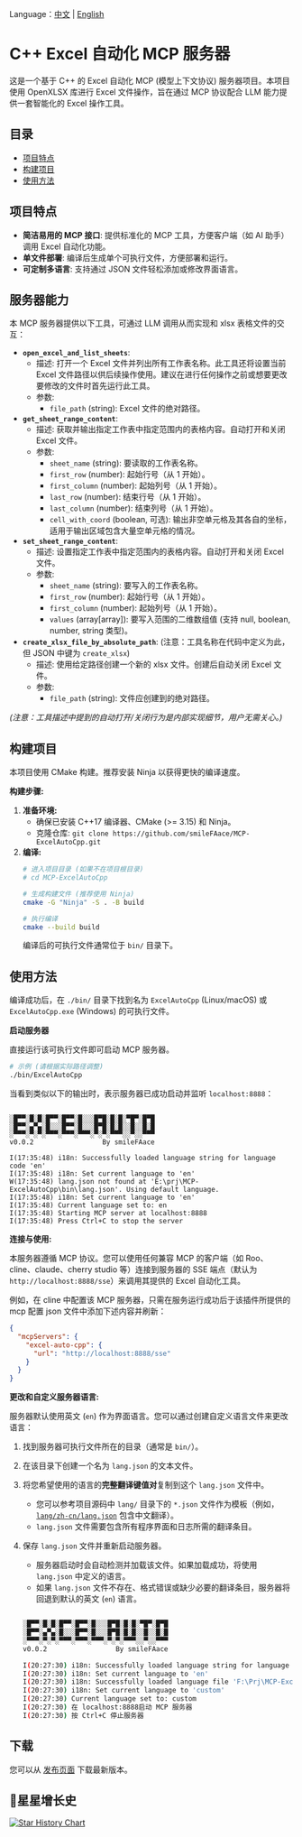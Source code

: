 Language：[中文](README_zh-CN.md) | [English](README.md)
# C++ Excel 自动化 MCP 服务器

这是一个基于 C++ 的 Excel 自动化 MCP (模型上下文协议) 服务器项目。本项目使用 OpenXLSX 库进行 Excel 文件操作，旨在通过 MCP 协议配合 LLM 能力提供一套智能化的 Excel 操作工具。



## 目录

*   [项目特点](#项目特点)
*   [构建项目](#构建项目)
*   [使用方法](#使用方法)


## 项目特点

*   **简洁易用的 MCP 接口**: 提供标准化的 MCP 工具，方便客户端（如 AI 助手）调用 Excel 自动化功能。
*   **单文件部署**: 编译后生成单个可执行文件，方便部署和运行。
*   **可定制多语言**: 支持通过 JSON 文件轻松添加或修改界面语言。

## 服务器能力

本 MCP 服务器提供以下工具，可通过 LLM 调用从而实现和 xlsx 表格文件的交互：

*   **`open_excel_and_list_sheets`**:
    *   描述: 打开一个 Excel 文件并列出所有工作表名称。此工具还将设置当前 Excel 文件路径以供后续操作使用。建议在进行任何操作之前或想要更改要修改的文件时首先运行此工具。
    *   参数:
        *   `file_path` (string): Excel 文件的绝对路径。
*   **`get_sheet_range_content`**:
    *   描述: 获取并输出指定工作表中指定范围内的表格内容。自动打开和关闭 Excel 文件。
    *   参数:
        *   `sheet_name` (string): 要读取的工作表名称。
        *   `first_row` (number): 起始行号（从 1 开始）。
        *   `first_column` (number): 起始列号（从 1 开始）。
        *   `last_row` (number): 结束行号（从 1 开始）。
        *   `last_column` (number): 结束列号（从 1 开始）。
        *   `cell_with_coord` (boolean, 可选): 输出非空单元格及其各自的坐标，适用于输出区域包含大量空单元格的情况。
*   **`set_sheet_range_content`**:
    *   描述: 设置指定工作表中指定范围内的表格内容。自动打开和关闭 Excel 文件。
    *   参数:
        *   `sheet_name` (string): 要写入的工作表名称。
        *   `first_row` (number): 起始行号（从 1 开始）。
        *   `first_column` (number): 起始列号（从 1 开始）。
        *   `values` (array[array]): 要写入范围的二维数组值 (支持 null, boolean, number, string 类型)。
*   **`create_xlsx_file_by_absolute_path`**: (注意：工具名称在代码中定义为此，但 JSON 中键为 `create_xlsx`)
    *   描述: 使用给定路径创建一个新的 xlsx 文件。创建后自动关闭 Excel 文件。
    *   参数:
        *   `file_path` (string): 文件应创建到的绝对路径。

*(注意：工具描述中提到的自动打开/关闭行为是内部实现细节，用户无需关心。)*


## 构建项目

本项目使用 CMake 构建。推荐安装 Ninja 以获得更快的编译速度。

**构建步骤:**

1.  **准备环境:**
    *   确保已安装 C++17 编译器、CMake (>= 3.15) 和 Ninja。
    *   克隆仓库: `git clone https://github.com/smileFAace/MCP-ExcelAutoCpp.git`
2.  **编译:**
    ```bash
    # 进入项目目录 (如果不在项目根目录)
    # cd MCP-ExcelAutoCpp
    
    # 生成构建文件 (推荐使用 Ninja)
    cmake -G "Ninja" -S . -B build
    
    # 执行编译
    cmake --build build
    ```
    编译后的可执行文件通常位于 `bin/` 目录下。

## 使用方法

编译成功后，在 `./bin/` 目录下找到名为 `ExcelAutoCpp` (Linux/macOS) 或 `ExcelAutoCpp.exe` (Windows) 的可执行文件。

**启动服务器**

直接运行该可执行文件即可启动 MCP 服务器。

```bash
# 示例 (请根据实际路径调整)
./bin/ExcelAutoCpp
```

当看到类似以下的输出时，表示服务器已成功启动并监听 `localhost:8888`：

```

░█▀▀░█░█░█▀▀░█▀▀░█░░░█▀█░█░█░▀█▀░█▀█
░█▀▀░▄▀▄░█░░░█▀▀░█░░░█▀█░█░█░░█░░█░█
░▀▀▀░▀░▀░▀▀▀░▀▀▀░▀▀▀░▀░▀░▀▀▀░░▀░░▀▀▀
v0.0.2                 By smileFAace

I(17:35:48) i18n: Successfully loaded language string for language code 'en'
I(17:35:48) i18n: Set current language to 'en'
W(17:35:48) lang.json not found at 'E:\prj\MCP-ExcelAutoCpp\bin\lang.json'. Using default language.
I(17:35:48) i18n: Set current language to 'en'
I(17:35:48) Current language set to: en
I(17:35:48) Starting MCP server at localhost:8888
I(17:35:48) Press Ctrl+C to stop the server
```

**连接与使用:**

本服务器遵循 MCP 协议。您可以使用任何兼容 MCP 的客户端（如 Roo、cline、claude、cherry studio 等）连接到服务器的 SSE 端点（默认为 `http://localhost:8888/sse`）来调用其提供的 Excel 自动化工具。

例如，在 cline 中配置该 MCP 服务器，只需在服务运行成功后于该插件所提供的 mcp 配置 json 文件中添加下述内容并刷新：
```json
{
  "mcpServers": {
    "excel-auto-cpp": {
      "url": "http://localhost:8888/sse"
    }
  }
}
```

**更改和自定义服务器语言:**

服务器默认使用英文 (`en`) 作为界面语言。您可以通过创建自定义语言文件来更改语言：

1.  找到服务器可执行文件所在的目录（通常是 `bin/`）。
2.  在该目录下创建一个名为 `lang.json` 的文本文件。
3.  将您希望使用的语言的**完整翻译键值对**复制到这个 `lang.json` 文件中。
    *   您可以参考项目源码中 `lang/` 目录下的 `*.json` 文件作为模板（例如，[`lang/zh-cn/lang.json`](lang/zh-cn/lang.json) 包含中文翻译）。
    *   `lang.json` 文件需要包含所有程序界面和日志所需的翻译条目。

4.  保存 `lang.json` 文件并重新启动服务器。
    *   服务器启动时会自动检测并加载该文件。如果加载成功，将使用 `lang.json` 中定义的语言。
    *   如果 `lang.json` 文件不存在、格式错误或缺少必要的翻译条目，服务器将回退到默认的英文 (`en`) 语言。
    ```bash

    ░█▀▀░█░█░█▀▀░█▀▀░█░░░█▀█░█░█░▀█▀░█▀█
    ░█▀▀░▄▀▄░█░░░█▀▀░█░░░█▀█░█░█░░█░░█░█
    ░▀▀▀░▀░▀░▀▀▀░▀▀▀░▀▀▀░▀░▀░▀▀▀░░▀░░▀▀▀
    v0.0.2                 By smileFAace

    I(20:27:30) i18n: Successfully loaded language string for language code 'en'
    I(20:27:30) i18n: Set current language to 'en'
    I(20:27:30) i18n: Successfully loaded language file 'F:\Prj\MCP-ExcelAutoCpp\bin\lang.json' for language code 'custom'
    I(20:27:30) i18n: Set current language to 'custom'
    I(20:27:30) Current language set to: custom
    I(20:27:30) 在 localhost:8888启动 MCP 服务器
    I(20:27:30) 按 Ctrl+C 停止服务器
    ```


## 下载

您可以从 [发布页面](https://github.com/smileFAace/MCP-ExcelAutoCpp/releases) 下载最新版本。

## 🌟星星增长史

[![Star History Chart](https://api.star-history.com/svg?repos=smileFAace/MCP-ExcelAutoCpp&type=Timeline)](https://www.star-history.com/#smileFAace/MCP-ExcelAutoCpp&Timeline)



